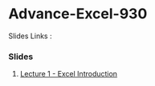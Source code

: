 # Advance-Excel-930



Slides Links :

### Slides
1. [Lecture 1 - Excel Introduction](https://docs.google.com/presentation/d/e/2PACX-1vSk78d0sHSUCi1z9nWZLv5axkMc7s_yMSpSc3u2dWgfq14Kf7t-8vPHnj08gjtQtUUHDwNU8zJlnaar/pub?start=false&loop=false&delayms=3000)

